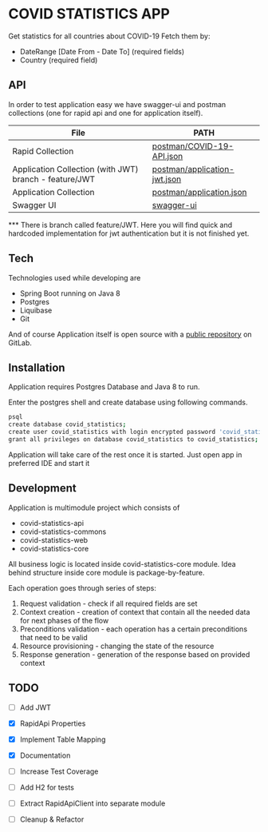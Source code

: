 # COVID STATISTICS APP

Get statistics for all countries about COVID-19
Fetch them by:
- DateRange [Date From - Date To] (required fields)
- Country (required field)

## API

In order to test application easy we have swagger-ui and postman collections (one for rapid api and one for application itself).

| File                                                   | PATH                                                                 |
|--------------------------------------------------------|----------------------------------------------------------------------|
| Rapid Collection                                       | [postman/COVID-19-API.json][PlRApi]                                  |
| Application Collection (with JWT) branch - feature/JWT | [postman/application-jwt.json][PlAppJWT]                             |
| Application Collection                                 | [postman/application.json][PlApp]                                    |
| Swagger UI                                             | [swagger-ui](http://localhost:9017/covid-statistics/swagger-ui.html) |

*** There is branch called feature/JWT. Here you will find quick and hardcoded implementation for jwt authentication but it is not finished yet.

## Tech

Technologies used while developing are

- Spring Boot running on Java 8
- Postgres
- Liquibase
- Git

And of course Application itself is open source with a [public repository][git-repo-url]
on GitLab.

## Installation

Application requires Postgres Database and Java 8 to run.

Enter the postgres shell and create database using following commands.

```sh
psql
create database covid_statistics;
create user covid_statistics with login encrypted password 'covid_statistics';
grant all privileges on database covid_statistics to covid_statistics;
```

Application will take care of the rest once it is started. 
Just open app in preferred IDE and start it



## Development

Application is multimodule project which consists of
- covid-statistics-api
- covid-statistics-commons
- covid-statistics-web
- covid-statistics-core

All business logic is located inside covid-statistics-core module.
Idea behind structure inside core module is package-by-feature.

Each operation goes through series of steps:
1. Request validation - check if all required fields are set
2. Context creation - creation of context that contain all the needed data for next phases of the flow
3. Preconditions validation - each operation has a certain preconditions that need to be valid
4. Resource provisioning - changing the state of the resource
5. Response generation - generation of the response based on provided context

## TODO

- [ ] Add JWT
- [x] RapidApi Properties
- [x] Implement Table Mapping
- [x] Documentation
- [ ] Increase Test Coverage
- [ ] Add H2 for tests
- [ ] Extract RapidApiClient into separate module
- [ ] Cleanup & Refactor



[//]: # (These are reference links used in the body of this note and get stripped out when the markdown processor does its job. There is no need to format nicely because it shouldn't be seen. Thanks SO - http://stackoverflow.com/questions/4823468/store-comments-in-markdown-syntax)

[git-repo-url]: <https://github.com/jaksatomovic/covid-statistics>

[PlRApi]: <https://github.com/jaksatomovic/covid-statistics/tree/main/postman>
[PlAppJWT]: <https://github.com/jaksatomovic/covid-statistics/tree/main/postman>
[PlApp]: <https://github.com/jaksatomovic/covid-statistics/tree/main/postman>
